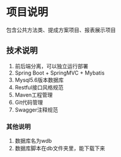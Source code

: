 # 项目说明
包含公共方法类、提成方案项目、报表展示项目
## 技术说明
1. 前后端分离，可以独立运行部署
2. Spring Boot + SpringMVC + Mybatis
3. Mysql5.6版本数据库
4. Restful接口风格规范
5. Maven工程管理
6. Git代码管理
7. Swagger注释规范
### 其他说明
1. 数据库名为wdb
2. 数据库脚本在db文件夹里，能下载下来